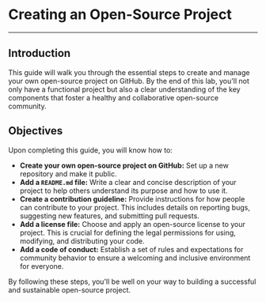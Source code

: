 # Creating an Open-Source Project

---

## Introduction

This guide will walk you through the essential steps to create and manage your own open-source project on GitHub. By the end of this lab, you'll not only have a functional project but also a clear understanding of the key components that foster a healthy and collaborative open-source community.

## Objectives

Upon completing this guide, you will know how to:

* **Create your own open-source project on GitHub:** Set up a new repository and make it public.
* **Add a `README.md` file:** Write a clear and concise description of your project to help others understand its purpose and how to use it.
* **Create a contribution guideline:** Provide instructions for how people can contribute to your project. This includes details on reporting bugs, suggesting new features, and submitting pull requests.
* **Add a license file:** Choose and apply an open-source license to your project. This is crucial for defining the legal permissions for using, modifying, and distributing your code.
* **Add a code of conduct:** Establish a set of rules and expectations for community behavior to ensure a welcoming and inclusive environment for everyone.

By following these steps, you'll be well on your way to building a successful and sustainable open-source project.
